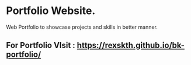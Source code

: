 # Portfolio Website.
Web Portfolio to showcase projects and skills in better manner. 

 For Portfolio VIsit : https://rexskth.github.io/bk-portfolio/
------------------------------------------------------------------
